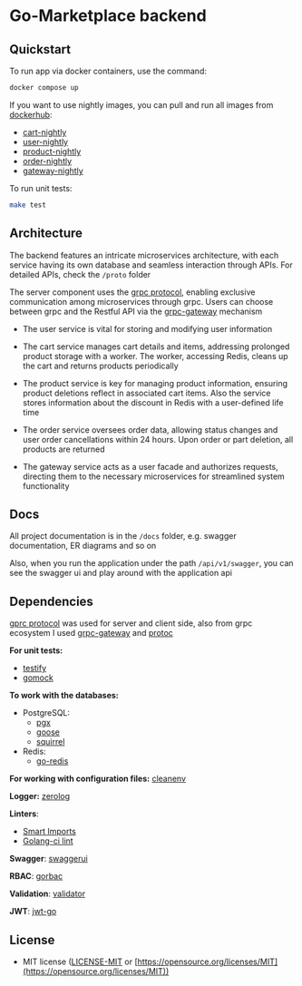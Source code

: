 # Go-Marketplace backend

## Quickstart

To run app via docker containers, use the command:
```bash
docker compose up
```

If you want to use nightly images, you can pull and run all images from [dockerhub](https://hub.docker.com/):
- [cart-nightly](https://hub.docker.com/repository/docker/almostinf/go-marketplace-cart-nightly/general)
- [user-nightly](https://hub.docker.com/repository/docker/almostinf/go-marketplace-user-nightly/general)
- [product-nightly](https://hub.docker.com/repository/docker/almostinf/go-marketplace-product-nightly/general)
- [order-nightly](https://hub.docker.com/repository/docker/almostinf/go-marketplace-order-nightly/general)
- [gateway-nightly](https://hub.docker.com/repository/docker/almostinf/go-marketplace-gateway-nightly/general)

To run unit tests:
```bash
make test
```

## Architecture

The backend features an intricate microservices architecture, with each service having its own database and seamless interaction through APIs. For detailed APIs, check the `/proto` folder

The server component uses the [grpc protocol](https://github.com/grpc/grpc-go), enabling exclusive communication among microservices through grpc. Users can choose between grpc and the Restful API via the [grpc-gateway](https://github.com/grpc-ecosystem/grpc-gateway) mechanism

- The user service is vital for storing and modifying user information

- The cart service manages cart details and items, addressing prolonged product storage with a worker. The worker, accessing Redis, cleans up the cart and returns products periodically

- The product service is key for managing product information, ensuring product deletions reflect in associated cart items. Also the service stores information about the discount in Redis with a user-defined life time

- The order service oversees order data, allowing status changes and user order cancellations within 24 hours. Upon order or part deletion, all products are returned

- The gateway service acts as a user facade and authorizes requests, directing them to the necessary microservices for streamlined system functionality

## Docs

All project documentation is in the `/docs` folder, e.g. swagger documentation, ER diagrams and so on

Also, when you run the application under the path `/api/v1/swagger`, you can see the swagger ui and play around with the application api

## Dependencies

[gprc protocol](https://github.com/grpc/grpc-go) was used for server and client side, also from grpc ecosystem I used [grpc-gateway](https://github.com/grpc-ecosystem/grpc-gateway) and [protoc](https://grpc.io/docs/protoc-installation/)

**For unit tests:**
- [testify](https://github.com/stretchr/testify)
- [gomock](https://github.com/golang/mock)

**To work with the databases:**
- PostgreSQL:
  - [pgx](https://github.com/jackc/pgx)
  - [goose](https://github.com/pressly/goose)
  - [squirrel](https://github.com/Masterminds/squirrel)
- Redis:
  - [go-redis](https://github.com/redis/go-redis)

**For working with configuration files:** [cleanenv](https://github.com/ilyakaznacheev/cleanenv)

**Logger:** [zerolog](https://github.com/rs/zerolog)

**Linters**:
- [Smart Imports](https://github.com/pav5000/smartimports)
- [Golang-ci lint](https://golangci-lint.run/)

**Swagger**: [swaggerui](https://github.com/flowchartsman/swaggerui)

**RBAC**: [gorbac](https://github.com/mikespook/gorbac)

**Validation**: [validator](https://github.com/go-playground/validator)

**JWT**: [jwt-go](https://github.com/golang-jwt/jwt)

## License
- MIT license ([LICENSE-MIT](https://github.com/seanmonstar/httparse/blob/master/LICENSE-MIT) or [https://opensource.org/licenses/MIT](https://opensource.org/licenses/MIT))